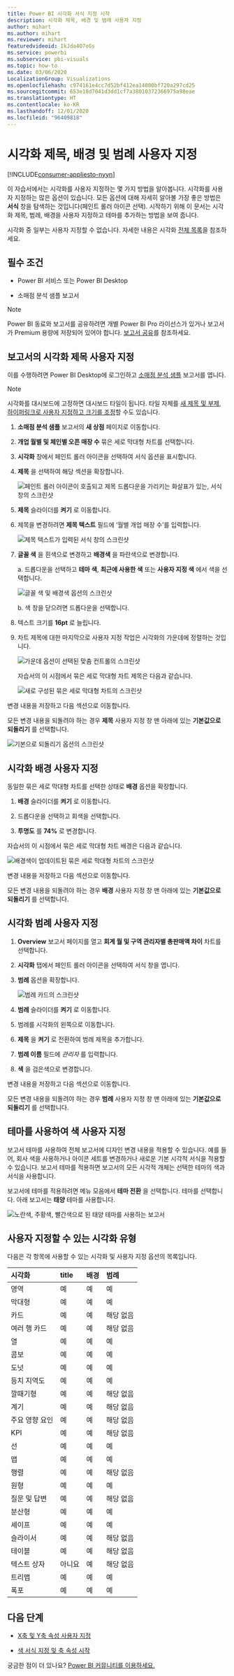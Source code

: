 ```yaml
---
title: Power BI 시각화 서식 지정 시작
description: 시각화 제목, 배경 및 범례 사용자 지정
author: mihart
ms.author: mihart
ms.reviewer: mihart
featuredvideoid: IkJda4O7oGs
ms.service: powerbi
ms.subservice: pbi-visuals
ms.topic: how-to
ms.date: 03/06/2020
LocalizationGroup: Visualizations
ms.openlocfilehash: c974161e4cc7d52bf412ea14800bf720a297cd25
ms.sourcegitcommit: 653e18d7041d3dd1cf7a38010372366975a98eae
ms.translationtype: HT
ms.contentlocale: ko-KR
ms.lasthandoff: 12/01/2020
ms.locfileid: "96409818"
---
```

# <a name="customize-visualization-titles-backgrounds-and-legends"></a>시각화 제목, 배경 및 범례 사용자 지정

[!INCLUDE[consumer-appliesto-nyyn](../includes/consumer-appliesto-nyyn.md)]    


이 자습서에서는 시각화를 사용자 지정하는 몇 가지 방법을 알아봅니다. 시각화를 사용자 지정하는 많은 옵션이 있습니다. 모든 옵션에 대해 자세히 알아볼 가장 좋은 방법은 **서식** 창을 탐색하는 것입니다(페인트 롤러 아이콘 선택). 시작하기 위해 이 문서는 시각화 제목, 범례, 배경을 사용자 지정하고 테마를 추가하는 방법을 보여 줍니다.

시각화 중 일부는 사용자 지정할 수 없습니다. 자세한 내용은 시각화 [전체 목록](#visualization-types-that-you-can-customize)을 참조하세요.


## <a name="prerequisites"></a>필수 조건

- Power BI 서비스 또는 Power BI Desktop

- 소매점 분석 샘플 보고서

> [!NOTE]
> Power BI 동료와 보고서를 공유하려면 개별 Power BI Pro 라이선스가 있거나 보고서가 Premium 용량에 저장되어 있어야 합니다. [보고서 공유](../collaborate-share/service-share-reports.md)를 참조하세요.

## <a name="customize-visualization-titles-in-reports"></a>보고서의 시각화 제목 사용자 지정

이를 수행하려면 Power BI Desktop에 로그인하고 [소매점 분석 샘플](../create-reports/sample-datasets.md) 보고서를 엽니다.

> [!NOTE]
> 시각화를 대시보드에 고정하면 대시보드 타일이 됩니다. 타일 자체를 [새 제목 및 부제, 하이퍼링크로 사용자 지정하고 크기를 조정](../create-reports/service-dashboard-edit-tile.md)할 수도 있습니다.

1. **소매점 분석 샘플** 보고서의 **새 상점** 페이지로 이동합니다.

1. **개업 월별 및 체인별 오픈 매장 수** 묶은 세로 막대형 차트를 선택합니다.

1. **시각화** 창에서 페인트 롤러 아이콘을 선택하여 서식 옵션을 표시합니다.

1. **제목** 을 선택하여 해당 섹션을 확장합니다.

   ![페인트 롤러 아이콘이 호출되고 제목 드롭다운을 가리키는 화살표가 있는, 서식 창의 스크린샷](media/power-bi-visualization-customize-title-background-and-legend/power-bi-format-menu.png)

1. **제목** 슬라이더를 **켜기** 로 이동합니다.

1. 제목을 변경하려면 **제목 텍스트** 필드에 ‘월별 개업 매장 수’를 입력합니다.

    ![제목 텍스트가 입력된 서식 창의 스크린샷](media/power-bi-visualization-customize-title-background-and-legend/power-bi-title.png)

1. **글꼴 색** 을 흰색으로 변경하고 **배경색** 을 파란색으로 변경합니다.    

    a. 드롭다운을 선택하고 **테마 색**, **최근에 사용한 색** 또는 **사용자 지정 색** 에서 색을 선택합니다.
    
    ![글꼴 색 및 배경색 옵션의 스크린샷](media/power-bi-visualization-customize-title-background-and-legend/power-bi-color.png)

    b. 색 창을 닫으려면 드롭다운을 선택합니다.


1. 텍스트 크기를 **16pt** 로 늘립니다.

1. 차트 제목에 대한 마지막으로 사용자 지정 작업은 시각화의 가운데에 정렬하는 것입니다.

    ![가운데 옵션이 선택된 맞춤 컨트롤의 스크린샷](media/power-bi-visualization-customize-title-background-and-legend/power-bi-align.png)

    자습서의 이 시점에서 묶은 세로 막대형 차트 제목은 다음과 같습니다.

    ![새로 구성된 묶은 세로 막대형 차트의 스크린샷](media/power-bi-visualization-customize-title-background-and-legend/power-bi-table.png)

변경 내용을 저장하고 다음 섹션으로 이동합니다.

모든 변경 내용을 되돌려야 하는 경우 **제목** 사용자 지정 창 맨 아래에 있는 **기본값으로 되돌리기** 를 선택합니다.

![기본으로 되돌리기 옵션의 스크린샷](media/power-bi-visualization-customize-title-background-and-legend/power-bi-revert.png)

## <a name="customize-visualization-backgrounds"></a>시각화 배경 사용자 지정

동일한 묶은 세로 막대형 차트를 선택한 상태로 **배경** 옵션을 확장합니다.

1. **배경** 슬라이더를 **켜기** 로 이동합니다.

1. 드롭다운을 선택하고 회색을 선택합니다.

1. **투명도** 를 **74%** 로 변경합니다.

자습서의 이 시점에서 묶은 세로 막대형 차트 배경은 다음과 같습니다.

![배경색이 업데이트된 묶은 세로 막대형 차트의 스크린샷](media/power-bi-visualization-customize-title-background-and-legend/power-bi-background.png)

변경 내용을 저장하고 다음 섹션으로 이동합니다.

모든 변경 내용을 되돌려야 하는 경우 **배경** 사용자 지정 창 맨 아래에 있는 **기본값으로 되돌리기** 를 선택합니다.

## <a name="customize-visualization-legends"></a>시각화 범례 사용자 지정

1. **Overview** 보고서 페이지를 열고 **회계 월 및 구역 관리자별 총판매액 차이** 차트를 선택합니다.

1. **시각화** 탭에서 페인트 롤러 아이콘을 선택하여 서식 창을 엽니다.

1. **범례** 옵션을 확장합니다.

    ![범례 카드의 스크린샷](media/power-bi-visualization-customize-title-background-and-legend/power-bi-legends.png)

1. **범례** 슬라이더를 **켜기** 로 이동합니다.

1. 범례를 시각화의 왼쪽으로 이동합니다.

1. **제목** 을 **켜기** 로 전환하여 범례 제목을 추가합니다.

1. **범례 이름** 필드에 *관리자* 를 입력합니다.

1. **색** 을 검은색으로 변경합니다.

변경 내용을 저장하고 다음 섹션으로 이동합니다.

모든 변경 내용을 되돌려야 하는 경우 **범례** 사용자 지정 창 맨 아래에 있는 **기본값으로 되돌리기** 를 선택합니다.

## <a name="customize-colors-using-a-theme"></a>테마를 사용하여 색 사용자 지정

보고서 테마를 사용하여 전체 보고서에 디자인 변경 내용을 적용할 수 있습니다. 예를 들어, 회사 색을 사용하거나 아이콘 세트를 변경하거나 새로운 기본 시각적 서식을 적용할 수 있습니다. 보고서 테마를 적용하면 보고서의 모든 시각적 개체는 선택한 테마의 색과 서식을 사용합니다.

보고서에 테마를 적용하려면 메뉴 모음에서 **테마 전환** 을 선택합니다. 테마를 선택합니다.  아래 보고서는 **태양** 테마를 사용합니다.

 
![노란색, 주황색, 빨간색으로 된 태양 테마를 사용하는 보고서](media/power-bi-visualization-customize-title-background-and-legend/power-bi-theme.png)

## <a name="visualization-types-that-you-can-customize"></a>사용자 지정할 수 있는 시각화 유형

다음은 각 항목에 사용할 수 있는 시각화 및 사용자 지정 옵션의 목록입니다.

| 시각화 | title | 배경 | 범례 |
|:--- |:--- |:--- |:--- |
| 영역 | 예 | 예 |예 |
| 막대형 | 예 | 예 |예 |
| 카드 | 예 | 예 |해당 없음 |
| 여러 행 카드 | 예 | 예 | 해당 없음 |
| 열 | 예 | 예 | 예 |
| 콤보 | 예 | 예 | 예 |
| 도넛 | 예 | 예 | 예 |
| 등치 지역도 | 예 | 예 | 예 |
| 깔때기형 | 예 | 예 | 해당 없음 |
| 계기 | 예 | 예 | 해당 없음 |
| 주요 영향 요인 | 예 | 예 | 해당 없음 |
| KPI | 예 | 예 | 해당 없음 |
| 선 | 예 | 예 | 예 |
| 맵 | 예 | 예 | 예 |
| 행렬 | 예 | 예 | 해당 없음 |
| 원형 | 예 | 예 | 예 |
| 질문 및 답변 | 예 | 예 | 해당 없음 |
| 분산형 | 예 | 예 | 예 |
| 셰이프 | 예 | 예 | 예 |
| 슬라이서 | 예 | 예 | 해당 없음 |
| 테이블 | 예 | 예 | 해당 없음 |
| 텍스트 상자 | 아니요 | 예 | 해당 없음 |
| 트리맵 | 예 | 예 | 예 |
| 폭포 | 예 | 예 | 예 |

## <a name="next-steps"></a>다음 단계

- [X축 및 Y축 속성 사용자 지정](power-bi-visualization-customize-x-axis-and-y-axis.md)

- [색 서식 지정 및 축 속성 시작](service-getting-started-with-color-formatting-and-axis-properties.md)

궁금한 점이 더 있나요? [Power BI 커뮤니티를 이용하세요.](https://community.powerbi.com/)


